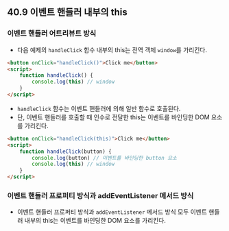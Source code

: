 ## 40.9 이벤트 핸들러 내부의 this

### 이벤트 핸들러 어트리뷰트 방식

- 다음 예제의 `handleClick` 함수 내부의 this는 전역 객체 `window`를 가리킨다.

```html
<button onClick="handleClick()">Click me</button>
<script>
    function handleClick() {
        console.log(this) // window
    }
</script> 
```

- `handleClick` 함수는 이벤트 핸들러에 의해 일반 함수로 호출된다.
- 단, 이벤트 핸들러를 호출할 때 인수로 전달한 this는 이벤트를 바인딩한 DOM 요소를 가리킨다.

```html
<button onClick="handleClick(this)">Click me</button>
<script>
    function handleClick(button) {
        console.log(button) // 이벤트를 바인딩한 button 요소
        console.log(this) // window
    }
</script> 
```

### 이벤트 핸들러 프로퍼티 방식과 addEventListener 메서드 방식

- 이벤트 핸들러 프로퍼티 방식과 `addEventListener` 메서드 방식 모두 이벤트 핸들러 내부의 this는 이벤트를 바인딩한 DOM 요소를 가리킨다.